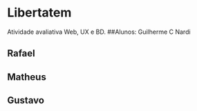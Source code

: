 # Libertatem
Atividade avaliativa Web, UX e BD.
##Alunos: Guilherme C Nardi
##        Rafael
##        Matheus
##        Gustavo
